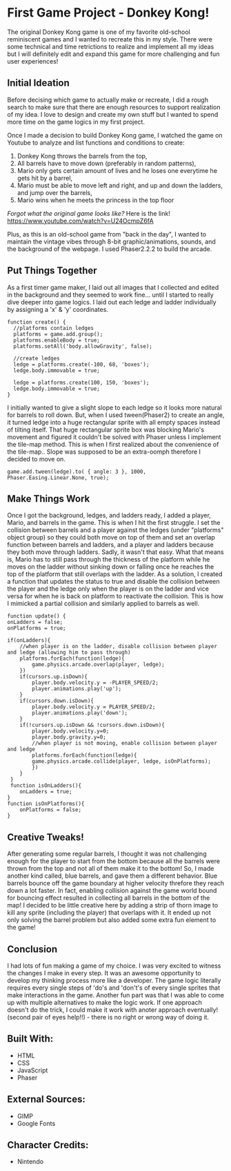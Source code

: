 # First Game Project - Donkey Kong!  

The original Donkey Kong game is one of my favorite old-school reminiscent games and I wanted to recreate this in my style. 
There were some technical and time retrictions to realize and implement all my ideas but I will definitely edit and expand this game for more challenging and fun user experiences!

## Initial Ideation

Before decising which game to actually make or recreate, I did a rough search to make sure that there are enough resources to support realization of my idea. 
I love to design and create my own stuff but I wanted to spend more time on the game logics in my first project. 

Once I made a decision to build Donkey Kong game, I watched the game on Youtube to analyze and list functions and conditions to create: 
1) Donkey Kong throws the barrels from the top,
2) All barrels have to move down (preferably in random patterns),
3) Mario only gets certain amount of lives and he loses one everytime he gets hit by a barrel, 
4) Mario must be able to move left and right, and up and down the ladders, and jump over the barrels,
5) Mario wins when he meets the princess in the top floor
    
*Forgot what the original game looks like?* 
Here is the link!
https://www.youtube.com/watch?v=U24OcmpZ6fA

    
Plus, as this is an old-school game from "back in the day", I wanted to maintain the vintage vibes through 8-bit graphic/animations, sounds, and the background of the webpage. 
I used Phaser2.2.2 to build the arcade. 

## Put Things Together

As a first timer game maker, I laid out all images that I collected and edited in the background and they seemed to work fine... until I started to really dive deeper into game logics.
I laid out each ledge and ladder individually by assigning a 'x' & 'y' coordinates. 

```
function create() {
  //platforms contain ledges
  platforms = game.add.group();
  platforms.enableBody = true;
  platforms.setAll('body.allowGravity', false);

  //create ledges
  ledge = platforms.create(-100, 68, 'boxes');
  ledge.body.immovable = true;

  ledge = platforms.create(100, 150, 'boxes');
  ledge.body.immovable = true;
}
```

I initially wanted to give a slight slope to each ledge so it looks more natural for barrels to roll down. 
But, when I used tween(Phaser2) to create an angle, it turned ledge into a huge rectangular sprite with all empty spaces instead of tilting itself. 
That huge rectangular sprite box was blocking Mario's movement and figured it couldn't be solved with Phaser unless I implement the tile-map method.
This is when I first realized about the convenience of the tile-map.. 
Slope was supposed to be an extra-oomph therefore I decided to move on. 
```
game.add.tween(ledge).to( { angle: 3 }, 1000, Phaser.Easing.Linear.None, true);
```
## Make Things Work

Once I got the background, ledges, and ladders ready, I added a player, Mario, and barrels in the game.
This is when I hit the first struggle. 
I set the collision between barrels and a player against the ledges (under "platforms" object group) so they could both move on top of them and set an overlap function between barrels and ladders, 
and a player and ladders because they both move through ladders. Sadly, it wasn't that easy. 
What that means is, Mario has to still pass through the thickness of the platform while he moves on the ladder without sinking down or falling once he reaches the top of the platform that still overlaps with the ladder.
As a solution, I created a function that updates the status to true and disable the collision between the player and the ledge only when the player is on the ladder and vice versa for when he is back on platform to reactivate the collision. 
This is how I mimicked a partial collision and similarly applied to barrels as well.  
```
function update() {
onLadders = false;
onPlatforms = true;

if(onLadders){ 
    //when player is on the ladder, disable collision between player and ledge (allowing him to pass through)
    platforms.forEach(function(ledge){
        game.physics.arcade.overlap(player, ledge);
    })
    if(cursors.up.isDown){
        player.body.velocity.y = -PLAYER_SPEED/2;
        player.animations.play('up');
    }
    if(cursors.down.isDown){
        player.body.velocity.y = PLAYER_SPEED/2;
        player.animations.play('down');
    }
    if(!cursors.up.isDown && !cursors.down.isDown){
        player.body.velocity.y=0;
        player.body.gravity.y=0;
        //when player is not moving, enable collision between player and ledge
        platforms.forEach(function(ledge){
        game.physics.arcade.collide(player, ledge, isOnPlatforms);
        })
    }  
 }
 function isOnLadders(){
    onLadders = true;
}
function isOnPlatforms(){
    onPlatforms = false;
}
```

## Creative Tweaks!
After generating some regular barrels, I thought it was not challenging enough for the player to start from the bottom because all the barrels were thrown from the top and not all of them make it to the bottom! 
So, I made another kind called, blue barrels, and gave them a different behavior. 
Blue barrels bounce off the game boundary at higher velocity threfore they reach down a lot faster. 
In fact, enabling collision against the game world bound for bouncing effect resulted in collecting all barrels in the bottom of the map! 
I decided to be little creative here by adding a strip of thorn image to kill any sprite (including the player) that overlaps with it. 
It ended up not only solving the barrel problem but also added some extra fun element to the game! 

## Conclusion
I had lots of fun making a game of my choice. I was very excited to witness the changes I make in every step.
It was an awesome opportunity to develop my thinking process more like a developer. 
The game logic literally requires every single steps of 'do's and 'don't's of every single sprites that make interactions in the game.
Another fun part was that I was able to come up with multiple alternatives to make the logic work. 
If one approach doesn't do the trick, I could make it work with anoter approach eventually! (second pair of eyes help!!) - there is no right or wrong way of doing it. 



## Built With: 
* HTML
* CSS
* JavaScript
* Phaser

## External Sources: 
* GIMP 
* Google Fonts

## Character Credits: 
* Nintendo
